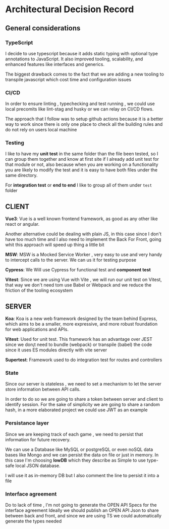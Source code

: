 # Architectural Decision Record

## General considerations

### TypeScript

I decide to use typescript because it adds static typing with optional type annotations to JavaScript. It also
improved tooling, scalability, and enhanced features like interfaces and generics.

The biggest drawback comes to the fact that we are adding a new tooling to transpile javascript which cost time and configuration issues

### CI/CD

In order to ensure linting , typechecking and test running , we could use local precomits
like lint-stag and husky or we can relay on CI/CD flows.

The approach that I follow was to setup github actions because it is a better way to work since
there is only one place to check all the building rules and do not rely on users local machine

### Testing

I like to have my **unit test** in the same folder than the file been tested, so I can group them together and
know at first site if I already add unit test for that module or not, also because when you are working
on a functionality you are likely to modify the test and it is easy to have both files under the same directory.

For **integration test** or **end to end** I like to group all of them under `test` folder

## CLIENT

**Vue3**: Vue is a well known frontend framework, as good as any other like react or angular.

Another alternative could be dealing with plain JS, in this case since I don't have too much time
and I also need to implement the Back For Front, going whit this approach will speed up thing a little bit

**MSW**: MSW is a Mocked Service Worker , very easy to use and very handy to intercept calls to the server.
We can us it for testing purpose

**Cypress**: We Will use Cypress for functional test and **component test**

**Vitest**: Since we are using Vue with Vite , we will run our unit test on Vitest,
that way we don't need tom use Babel or Webpack and we reduce the friction of the tooling ecosystem

## SERVER

**Koa**: Koa is a new web framework designed by the team behind Express, which aims to be a smaller,
more expressive, and more robust foundation for web applications and APIs.

**Vitest**: Used for unit test. This framework has an advantage over JEST since we don¡t need to
bundle (webpack) or transpile (babel) the code since it uses ES modules directly with vite server

**Supertest**: Framework used to do integration test for routes and controllers

### State

Since our server is stateless , we need to set a mechanism to let the server store
information between API calls.

In order to do so we are going to share a token between server and client to identify session.
For the sake of simplicity we are going to share a random hash, in a more elaborated project we could use JWT as an example

### Persistance layer

Since we are keeping track of each game , we need to persist that information for future recovery.

We can use a Database like MySQL or postgreSQL or even noSQL data bases like Mongo and we can persist the data on file or just in memory.
In this case I'm choosing **lowDB** which they describe as Simple to use type-safe local JSON database.

I will use it as in-memory DB but I also comment the line to persist it into a file

### Interface agreement

Do to lack of time , I'm not going to generate the OPEN API Specs for the interface agreement
Ideally we should publish an OPEN API Json to share between back and front, and since we are using TS
we could automatically generate the types needed
